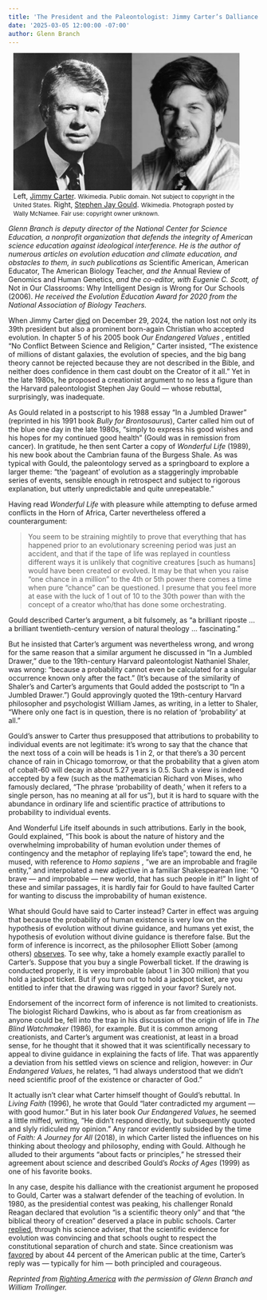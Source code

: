```yaml
---
title: 'The President and the Paleontologist: Jimmy Carter’s Dalliance with Creationism and Stephen Jay Gould’s Stumble in Rebutting It'
date: '2025-03-05 12:00:00 -07:00'
author: Glenn Branch
---
```


<figure class="on-the-left-side" style="margin-top: 10px; margin-right: 40px; margin-bottom: 10px; margin-left: 10px;">
<img src="/uploads/2025/Branch_Carter_Gould.jpg" alt="Left, Jimmy Carter. Right, Stephen Jay Gould."/>
<figcaption>Left, <a href="https://commons.wikimedia.org/wiki/File:Jimmy_Carter_1971_a.jpg">Jimmy Carter</a>. <small>Wikimedia. Public domain. Not subject to copyright in the United States.</small> Right, <a href="https://en.wikipedia.org/wiki/File:Stephen_Jay_Gould_2015,_portrait_(unknown_date).jpg">Stephen Jay Gould</a>. <small>Wikimedia. Photograph posted by Wally McNamee. Fair use: copyright owner unknown.</small>
</figcaption>
</figure>

<p><i>Glenn Branch is deputy director of the National Center for Science Education, a nonprofit organization that defends the integrity of American science education against ideological interference. He is the author of numerous articles on evolution education and climate education, and obstacles to them, in such publications as </i>Scientific American, American Educator, The American Biology Teacher, <i>and the </i>Annual Review of Genomics and Human Genetics, <i>and the co-editor, with Eugenie C. Scott, of </i>Not in Our Classrooms: Why Intelligent Design is Wrong for Our Schools (2006). <i> He received the Evolution Education Award for 2020 from the National Association of Biology Teachers.</i></p>

<p>When Jimmy Carter <a href="https://www.nytimes.com/2024/12/29/us/politics/jimmy-carter-dead.html">died</a> on December 29, 2024, the nation lost not only its 39th president but also a prominent born-again Christian who accepted evolution. In chapter 5 of his 2005 book <i>Our Endangered Values </i>, entitled “No Conflict Between Science and Religion,” Carter insisted, “The existence of millions of distant galaxies, the evolution of species, and the big bang theory cannot be rejected because they are not described in the Bible, and neither does confidence in them cast doubt on the Creator of it all.” Yet in the late 1980s, he proposed a creationist argument to no less a figure than the Harvard paleontologist Stephen Jay Gould — whose rebuttal, surprisingly, was inadequate.

<!--more-->

<p>As Gould related in a postscript to his 1988 essay “In a Jumbled Drawer” (reprinted in his 1991 book <i>Bully for Brontosaurus</i>), Carter called him out of the blue one day in the late 1980s, “simply to express his good wishes and his hopes for my continued good health” (Gould was in remission from cancer). In gratitude, he then sent Carter a copy of <i>Wonderful Life</i> (1989), his new book about the Cambrian fauna of the Burgess Shale. As was typical with Gould, the paleontology served as a springboard to explore a larger theme: “the ‘pageant’ of evolution as a staggeringly improbable series of events, sensible enough in retrospect and subject to rigorous explanation, but utterly unpredictable and quite unrepeatable.”</p>

<p>Having read <i>Wonderful Life </i> with pleasure while attempting to defuse armed conflicts in the Horn of Africa, Carter nevertheless offered a counterargument:

<blockquote>You seem to be straining mightily to prove that everything that has happened prior to an evolutionary screening period was just an accident, and that if the tape of life was replayed in countless different ways it is unlikely that cognitive creatures [such as humans] would have been created or evolved. It may be that when you raise “one chance in a million” to the 4th or 5th power there comes a time when pure “chance” can be questioned. I presume that you feel more at ease with the luck of 1 out of 10 to the 30th power than with the concept of a creator who/that has done some orchestrating.</blockquote>

<p>Gould described Carter’s argument, a bit fulsomely, as “a brilliant riposte ... a brilliant twentieth-century version of natural theology ... fascinating.”</p>

<p>But he insisted that Carter’s argument was nevertheless wrong, and wrong for the same reason that a similar argument he discussed in “In a Jumbled Drawer,” due to the 19th-century Harvard paleontologist Nathaniel Shaler, was wrong: “because a probability cannot even be calculated for a singular occurrence known only after the fact.” (It’s because of the similarity of Shaler’s and Carter’s arguments that Gould added the postscript to “In a Jumbled Drawer.”) Gould approvingly quoted the 19th-century Harvard philosopher and psychologist William James, as writing, in a letter to Shaler, “Where only one fact is in question, there is no relation of ‘probability’ at all.”</p>

<p>Gould’s answer to Carter thus presupposed that attributions to probability to individual events are not legitimate: it’s wrong to say that the chance that the next toss of a coin will be heads is 1 in 2, or that there’s a 30 percent chance of rain in Chicago tomorrow, or that the probability that a given atom of cobalt-60 will decay in about 5.27 years is 0.5. Such a view is indeed accepted by a few (such as the mathematician Richard von Mises, who famously declared, “The phrase ‘probability of death,’ when it refers to a single person, has no meaning at all for us”), but it is hard to square with the abundance in ordinary life and scientific practice of attributions to probability to individual events.</p>

<p>And Wonderful Life itself abounds in such attributions. Early in the book, Gould explained, “This book is about the nature of history and the overwhelming improbability of human evolution under themes of contingency and the metaphor of replaying life’s tape”; toward the end, he mused, with reference to <i>Homo sapiens </i>, “we are an improbable and fragile entity,” and interpolated a new adjective in a familiar Shakespearean line: “O brave — and improbable — new world, that has such people in it!” In light of these and similar passages, it is hardly fair for Gould to have faulted Carter for wanting to discuss the improbability of human existence.</p>

<p>What should Gould have said to Carter instead? Carter in effect was arguing that because the probability of human existence is very low on the hypothesis of evolution without divine guidance, and humans yet exist, the hypothesis of evolution without divine guidance is therefore false. But the form of inference is incorrect, as the philosopher Elliott Sober (among others) <a href="https://link.springer.com/article/10.1023/A:1019579220694">observes</a>. To see why, take a homely example exactly parallel to Carter’s. Suppose that you buy a single Powerball ticket. If the drawing is conducted properly, it is very improbable (about 1 in 300 million) that you hold a jackpot ticket. But if you turn out to hold a jackpot ticket, are you entitled to infer that the drawing was rigged in your favor? Surely not.</p>

<p>Endorsement of the incorrect form of inference is not limited to creationists. The biologist Richard Dawkins, who is about as far from creationism as anyone could be, fell into the trap in his discussion of the origin of life in <i>The Blind Watchmaker</i> (1986), for example. But it is common among creationists, and Carter’s argument was creationist, at least in a broad sense, for he thought that it showed that it was scientifically necessary to appeal to divine guidance in explaining the facts of life. That was apparently a deviation from his settled views on science and religion, however: in <i>Our Endangered Values</i>, he relates, “I had always understood that we didn’t need scientific proof of the existence or character of God.”</p>

<p>It actually isn’t clear what Carter himself thought of Gould’s rebuttal. In <i>Living Faith</i> (1996), he wrote that Gould “later contradicted my argument — with good humor.” But in his later book <i>Our Endangered Values</i>, he seemed a little miffed, writing, “He didn’t respond directly, but subsequently quoted and slyly ridiculed my opinion.” Any rancor evidently subsided by the time of <i>Faith: A Journey for All</i> (2018), in which Carter listed the influences on his thinking about theology and philosophy, ending with Gould. Although he alluded to their arguments “about facts or principles,” he stressed their agreement about science and described Gould’s <i>Rocks of Ages</i> (1999) as one of his favorite books.</p>

<p>In any case, despite his dalliance with the creationist argument he proposed to Gould, Carter was a stalwart defender of the teaching of evolution. In 1980, as the presidential contest was peaking, his challenger Ronald Reagan declared that evolution “is a scientific theory only” and that “the biblical theory of creation” deserved a place in public schools. Carter <a href="https://www.science.org/doi/10.1126/science.210.4465.35">replied</a>, through his science adviser, that the scientific evidence for evolution was convincing and that schools ought to respect the constitutional separation of church and state. Since creationism was <a href="https://news.gallup.com/poll/21814/evolution-creationism-intelligent-design.aspx">favored</a> by about 44 percent of the American public at the time, Carter’s reply was — typically for him — both principled and courageous.</p>

<i>Reprinted from <a href="https://rightingamerica.net/the-president-and-the-paleontologist-jimmy-carters-dalliance-with-creationism-and-stephen-jay-goulds-stumble-in-rebutting-it/"> Righting America</a> with the permission of Glenn Branch and William Trollinger.</i>
